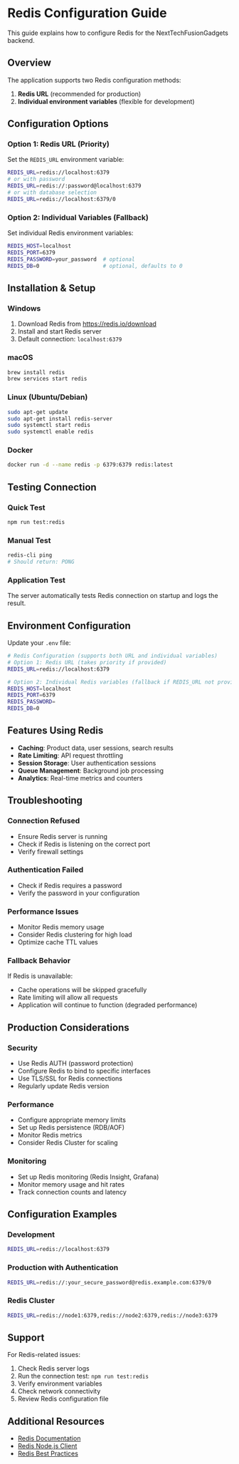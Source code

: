 # Redis Configuration Guide

This guide explains how to configure Redis for the NextTechFusionGadgets backend.

## Overview

The application supports two Redis configuration methods:
1. **Redis URL** (recommended for production)
2. **Individual environment variables** (flexible for development)

## Configuration Options

### Option 1: Redis URL (Priority)
Set the `REDIS_URL` environment variable:
```bash
REDIS_URL=redis://localhost:6379
# or with password
REDIS_URL=redis://:password@localhost:6379
# or with database selection
REDIS_URL=redis://localhost:6379/0
```

### Option 2: Individual Variables (Fallback)
Set individual Redis environment variables:
```bash
REDIS_HOST=localhost
REDIS_PORT=6379
REDIS_PASSWORD=your_password  # optional
REDIS_DB=0                    # optional, defaults to 0
```

## Installation & Setup

### Windows
1. Download Redis from https://redis.io/download
2. Install and start Redis server
3. Default connection: `localhost:6379`

### macOS
```bash
brew install redis
brew services start redis
```

### Linux (Ubuntu/Debian)
```bash
sudo apt-get update
sudo apt-get install redis-server
sudo systemctl start redis
sudo systemctl enable redis
```

### Docker
```bash
docker run -d --name redis -p 6379:6379 redis:latest
```

## Testing Connection

### Quick Test
```bash
npm run test:redis
```

### Manual Test
```bash
redis-cli ping
# Should return: PONG
```

### Application Test
The server automatically tests Redis connection on startup and logs the result.

## Environment Configuration

Update your `.env` file:
```bash
# Redis Configuration (supports both URL and individual variables)
# Option 1: Redis URL (takes priority if provided)
REDIS_URL=redis://localhost:6379

# Option 2: Individual Redis variables (fallback if REDIS_URL not provided)
REDIS_HOST=localhost
REDIS_PORT=6379
REDIS_PASSWORD=
REDIS_DB=0
```

## Features Using Redis

- **Caching**: Product data, user sessions, search results
- **Rate Limiting**: API request throttling
- **Session Storage**: User authentication sessions
- **Queue Management**: Background job processing
- **Analytics**: Real-time metrics and counters

## Troubleshooting

### Connection Refused
- Ensure Redis server is running
- Check if Redis is listening on the correct port
- Verify firewall settings

### Authentication Failed
- Check if Redis requires a password
- Verify the password in your configuration

### Performance Issues
- Monitor Redis memory usage
- Consider Redis clustering for high load
- Optimize cache TTL values

### Fallback Behavior
If Redis is unavailable:
- Cache operations will be skipped gracefully
- Rate limiting will allow all requests
- Application will continue to function (degraded performance)

## Production Considerations

### Security
- Use Redis AUTH (password protection)
- Configure Redis to bind to specific interfaces
- Use TLS/SSL for Redis connections
- Regularly update Redis version

### Performance
- Configure appropriate memory limits
- Set up Redis persistence (RDB/AOF)
- Monitor Redis metrics
- Consider Redis Cluster for scaling

### Monitoring
- Set up Redis monitoring (Redis Insight, Grafana)
- Monitor memory usage and hit rates
- Track connection counts and latency

## Configuration Examples

### Development
```bash
REDIS_URL=redis://localhost:6379
```

### Production with Authentication
```bash
REDIS_URL=redis://:your_secure_password@redis.example.com:6379/0
```

### Redis Cluster
```bash
REDIS_URL=redis://node1:6379,redis://node2:6379,redis://node3:6379
```

## Support

For Redis-related issues:
1. Check Redis server logs
2. Run the connection test: `npm run test:redis`
3. Verify environment variables
4. Check network connectivity
5. Review Redis configuration file

## Additional Resources

- [Redis Documentation](https://redis.io/documentation)
- [Redis Node.js Client](https://github.com/redis/node-redis)
- [Redis Best Practices](https://redis.io/topics/memory-optimization)